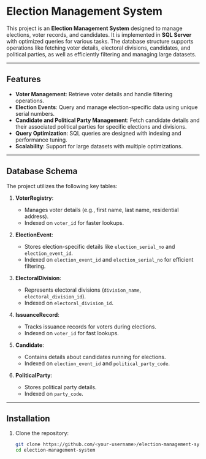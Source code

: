 # Election Management System

This project is an **Election Management System** designed to manage elections, voter records, and candidates. It is implemented in **SQL Server** with optimized queries for various tasks. The database structure supports operations like fetching voter details, electoral divisions, candidates, and political parties, as well as efficiently filtering and managing large datasets.

---

## Features

- **Voter Management**: Retrieve voter details and handle filtering operations.
- **Election Events**: Query and manage election-specific data using unique serial numbers.
- **Candidate and Political Party Management**: Fetch candidate details and their associated political parties for specific elections and divisions.
- **Query Optimization**: SQL queries are designed with indexing and performance tuning.
- **Scalability**: Support for large datasets with multiple optimizations.

---

## Database Schema

The project utilizes the following key tables:
1. **VoterRegistry**:
   - Manages voter details (e.g., first name, last name, residential address).
   - Indexed on `voter_id` for faster lookups.

2. **ElectionEvent**:
   - Stores election-specific details like `election_serial_no` and `election_event_id`.
   - Indexed on `election_event_id` and `election_serial_no` for efficient filtering.

3. **ElectoralDivision**:
   - Represents electoral divisions (`division_name`, `electoral_division_id`).
   - Indexed on `electoral_division_id`.

4. **IssuanceRecord**:
   - Tracks issuance records for voters during elections.
   - Indexed on `voter_id` for fast lookups.

5. **Candidate**:
   - Contains details about candidates running for elections.
   - Indexed on `election_event_id` and `political_party_code`.

6. **PoliticalParty**:
   - Stores political party details.
   - Indexed on `party_code`.

---

## Installation

1. Clone the repository:
   ```bash
   git clone https://github.com/<your-username>/election-management-system.git
   cd election-management-system
   ```
